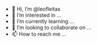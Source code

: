 - 👋 Hi, I’m @leofleitas
- 👀 I’m interested in ...
- 🌱 I’m currently learning ...
- 💞️ I’m looking to collaborate on ...
- 📫 How to reach me ...

<!---
leofleitas/leofleitas is a ✨ special ✨ repository because its `README.md` (this file) appears on your GitHub profile.
You can click the Preview link to take a look at your changes.
--->
